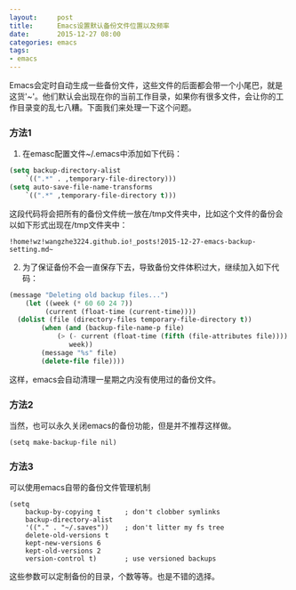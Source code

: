 ```yaml
---
layout:     post
title:      Emacs设置默认备份文件位置以及频率
date:       2015-12-27 08:00
categories: emacs
tags:
- emacs
---
```


Emacs会定时自动生成一些备份文件，这些文件的后面都会带一个小尾巴，就是这货'~'。他们默认会出现在你的当前工作目录，如果你有很多文件，会让你的工作目录变的乱七八糟。下面我们来处理一下这个问题。

### 方法1

1. 在emasc配置文件~/.emacs中添加如下代码：

``` lisp
(setq backup-directory-alist
    `((".*" . ,temporary-file-directory)))
(setq auto-save-file-name-transforms
    `((".*" ,temporary-file-directory t)))
```

这段代码将会把所有的备份文件统一放在/tmp文件夹中，比如这个文件的备份会以如下形式出现在/tmp文件夹中：

```
!home!wz!wangzhe3224.github.io!_posts!2015-12-27-emacs-backup-setting.md~
```

2. 为了保证备份不会一直保存下去，导致备份文件体积过大，继续加入如下代码：

``` lisp
(message "Deleting old backup files...")
    (let ((week (* 60 60 24 7))
         (current (float-time (current-time))))
  (dolist (file (directory-files temporary-file-directory t))
        (when (and (backup-file-name-p file)
            (> (- current (float-time (fifth (file-attributes file))))
               week))
        (message "%s" file)
        (delete-file file))))
```

这样，emacs会自动清理一星期之内没有使用过的备份文件。

### 方法2

当然，也可以永久关闭emacs的备份功能，但是并不推荐这样做。

```
(setq make-backup-file nil)
```

### 方法3

可以使用emacs自带的备份文件管理机制

```
(setq
    backup-by-copying t      ; don't clobber symlinks
    backup-directory-alist
	'(("." . "~/.saves"))    ; don't litter my fs tree
	delete-old-versions t
	kept-new-versions 6
	kept-old-versions 2
	version-control t)       ; use versioned backups
```

这些参数可以定制备份的目录，个数等等。也是不错的选择。
